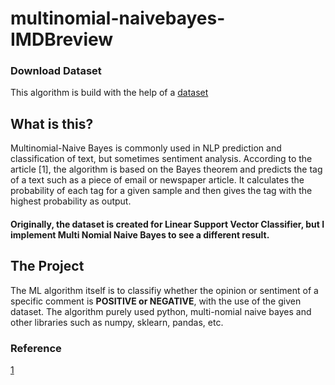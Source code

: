 # multinomial-naivebayes-IMDBreview
 
### Download Dataset 
This algorithm is build with the help of a [dataset](https://www.kaggle.com/purvitsharma/imdb-sentiment-analysis-90-accuracy)

## What is this?
Multinomial-Naive Bayes is commonly used in NLP prediction and classification of text, but sometimes sentiment analysis. According to the article [1], the algorithm is based on the Bayes theorem and predicts the tag of a text such as a piece of email or newspaper article. It calculates the probability of each tag for a given sample and then gives the tag with the highest probability as output. 

#### Originally, the dataset is created for Linear Support Vector Classifier, but I implement Multi Nomial Naive Bayes to see a different result.

## The Project
The ML algorithm itself is to classifiy whether the opinion or sentiment of a specific comment is **POSITIVE or NEGATIVE**, with the use of the given dataset. The algorithm purely used python, multi-nomial naive bayes and other libraries such as numpy, sklearn, pandas, etc.

### Reference
[1](https://www.upgrad.com/blog/multinomial-naive-bayes-explained)


